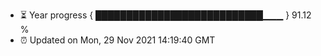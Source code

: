 - ⏳ Year progress { ███████████████████████████▁▁▁ } 91.12 %
- ⏰ Updated on Mon, 29 Nov 2021 14:19:40 GMT

